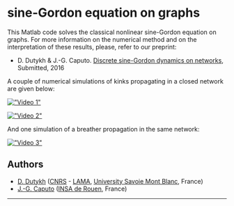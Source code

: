 # sine-Gordon equation on graphs

This Matlab code solves the classical nonlinear sine-Gordon equation on graphs. For more information on the numerical method and on the interpretation of these results, please, refer to our preprint:

* D. Dutykh & J.-G. Caputo. [Discrete sine-Gordon dynamics on networks](https://hal.archives-ouvertes.fr/hal-01160840/), Submitted, 2016

A couple of numerical simulations of kinks propagating in a closed network are given below:

[!["Video 1"](http://img.youtube.com/vi/rwZ4d_T7nTs/2.jpg)](https://youtu.be/rwZ4d_T7nTs)

[!["Video 2"](http://img.youtube.com/vi/CtglMe0IcBk/2.jpg)](https://youtu.be/CtglMe0IcBk)

And one simulation of a breather propagation in the same network:

[!["Video 3"](http://img.youtube.com/vi/doKNMrOkrOo/2.jpg)](https://youtu.be/doKNMrOkrOo)

## Authors

* [D. Dutykh](http://www.denys-dutykh.com/) ([CNRS](http://www.cnrs.fr/insmi/) - [LAMA](http://www.lama.univ-savoie.fr/index.php), [University Savoie Mont Blanc](https://www.univ-smb.fr/), France)
* [J.-G. Caputo](https://sites.google.com/site/jeanguycaputo/) ([INSA de Rouen](http://www.insa-rouen.fr/), France)

---